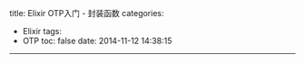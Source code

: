 title: Elixir OTP入门 - 封装函数
categories:
  - Elixir
tags:
  - OTP
toc: false
date: 2014-11-12 14:38:15
---



